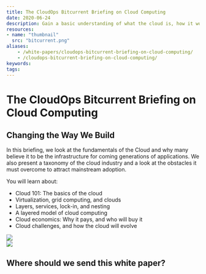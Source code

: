 ```yaml
---
title: The CloudOps Bitcurrent Briefing on Cloud Computing
date: 2020-06-24
description: Gain a basic understanding of what the cloud is, how it works, and how it will evolve in coming generations.
resources:
- name: "thumbnail"
  src: "bitcurrent.png"
aliases:
    - /white-papers/cloudops-bitcurrent-briefing-on-cloud-computing/
    - /cloudops-bitcurrent-briefing-on-cloud-computing/
keywords:
tags:
---
```


<div class="landing-page">
    <!-- hero -->
    <div class="hero jumbotron reading-landing jumbotron-fluid">
        <div class="container-fluid">
            <div class="row">
                <div class="col-xl-6 offset-xl-2 col-lg-10 offset-lg-1 col-md-12">
                    <h1 class="display-4">The CloudOps Bitcurrent Briefing on Cloud Computing</h1>
                </div>
            </div>
        </div>
    </div>
    <div class="main-content">
        <div class="row">
            <div class="col-xl-4 offset-xl-2 without-bottom-line">
                <div class="workshop-prerequisites">
                    <h2>Changing the Way We Build</h2>
                    <p>In this briefing, we look at the fundamentals of the Cloud and why many believe it to be the infrastructure for coming generations of applications. We also present a taxonomy of the cloud industry and a look at the obstacles it must overcome to attract mainstream adoption.</p>
                    <p>You will learn about:</p>
                    <ul class="dashes">
                    <li>Cloud 101: The basics of the cloud</li>
                    <li>Virtualization, grid computing, and clouds</li>
                    <li>Layers, services, lock-in, and nesting</li>
                    <li>A layered model of cloud computing</li>
                    <li>Cloud economics: Why it pays, and who will buy it</li>
                    <li>Cloud challenges, and how the cloud will evolve</li>
                    </ul>
                </div>
            </div>
                <div class="col-xl-4 offset-xl-0 white-paper-image">
                <img src="/images/white-papers/cloudops-bitcurrent-briefing-on-cloud-computing.png">
            </div>
        </div>
            </div>
        </div>
    </div>
    <!-- contact us -->
    <div class="contact-us-card">
        <div class="row">
            <div class="col-xl-8 offset-xl-2 col-lg-10 offset-lg-1 col-md-12 col-sm-12 col-xs-12">
                <img src="/images/single-line-arrows.png">
            </div>
            <div
                class="col-xl-3 offset-xl-3 col-lg-3 offset-lg-1 col-md-10 offset-md-1 col-sm-10 offset-sm-1 col-xs-12">
                <h2>Where should we send this white paper?</h2>
            </div>
            <div
                class="col-xl-5 offset-xl-0 col-lg-6 offset-lg-1 col-md-8 offset-md-2 col-sm-10 offset-sm-1 col-xs-12 general-contact-form">
                <!--[if lte IE 8]>
<script charset="utf-8" type="text/javascript" src="//js.hsforms.net/forms/v2-legacy.js"></script>
<![endif]-->
<script charset="utf-8" type="text/javascript" src="//js.hsforms.net/forms/v2.js"></script>
<script>
  hbspt.forms.create({
	portalId: "732832",
	formId: "0a9d6e5c-2213-45e8-9a8b-8976e2350703"
});
</script>
            </div>
        </div>
    </div>
</div>